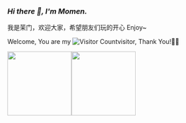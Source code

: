 ### _Hi there 👋, I'm Momen._

我是茉门，欢迎大家，希望朋友们玩的开心 Enjoy~




Welcome, You are my ![Visitor Count](https://profile-counter.glitch.me/MomenDomain/count.svg)visitor, Thank You!🎉🎉










<span><img src="https://github-readme-stats.vercel.app/api/top-langs/?username=MomenDomain&layout=compact" height=145/></span><span><img src="https://github-readme-stats.vercel.app/api?username=MomenDomain&count_private=true&show_icons=true" height=145/></span>




<!--
**MomenDomain/MomenDomain** is a ✨ _special_ ✨ repository because its `README.md` (this file) appears on your GitHub profile.

Here are some ideas to get you started:

- 🔭 I’m currently working on ...
- 🌱 I’m currently learning ...
- 👯 I’m looking to collaborate on ...
- 🤔 I’m looking for help with ...
- 💬 Ask me about ...
- 📫 How to reach me: ...
- 😄 Pronouns: ...
- ⚡ Fun fact: ...
-->
